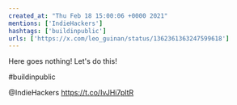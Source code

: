```yaml
---
created_at: "Thu Feb 18 15:00:06 +0000 2021"
mentions: ['IndieHackers']
hashtags: ['buildinpublic']
urls: ['https://x.com/leo_guinan/status/1362361363247599618']
---
```


Here goes nothing! Let's do this!

#buildinpublic 

@IndieHackers https://t.co/IvJHi7pltR